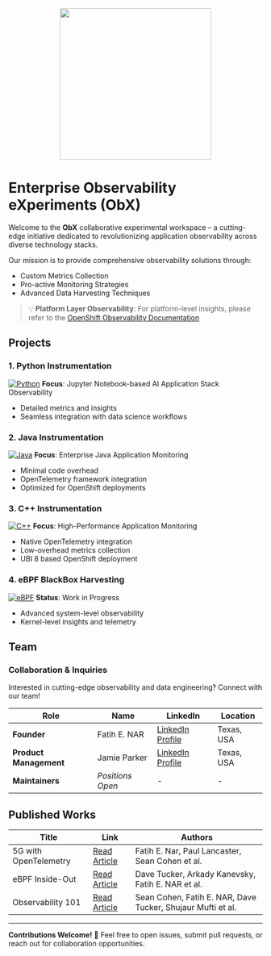 <div align="center">
    <img src="https://raw.githubusercontent.com/tme-osx/Telco-ObX/refs/heads/main/image/logo.png" width="300"/>
</div>

# Enterprise Observability eXperiments (ObX)
Welcome to the **ObX** collaborative experimental workspace – a cutting-edge initiative dedicated to revolutionizing application observability across diverse technology stacks.

Our mission is to provide comprehensive observability solutions through:
- Custom Metrics Collection
- Pro-active Monitoring Strategies
- Advanced Data Harvesting Techniques

> 💡 **Platform Layer Observability**: For platform-level insights, please refer to the [OpenShift Observability Documentation](https://docs.openshift.com/container-platform/4.17/observability/overview/index.html)

## Projects

### 1. Python Instrumentation
[![Python](https://img.shields.io/badge/Python-Instrumentation-blue?logo=python)](https://github.com/tme-osx/Telco-ObX/tree/main/python)
**Focus**: Jupyter Notebook-based AI Application Stack Observability
- Detailed metrics and insights
- Seamless integration with data science workflows

### 2. Java Instrumentation
[![Java](https://img.shields.io/badge/Java-Instrumentation-red?logo=java)](https://github.com/tme-osx/Telco-ObX/tree/main/java)
**Focus**: Enterprise Java Application Monitoring
- Minimal code overhead
- OpenTelemetry framework integration
- Optimized for OpenShift deployments

### 3. C++ Instrumentation
[![C++](https://img.shields.io/badge/C++-Instrumentation-purple?logo=cplusplus)](https://github.com/tme-osx/Telco-ObX/tree/main/cpp)
**Focus**: High-Performance Application Monitoring
- Native OpenTelemetry integration
- Low-overhead metrics collection
- UBI 8 based OpenShift deployment

### 4. eBPF BlackBox Harvesting
[![eBPF](https://img.shields.io/badge/eBPF-Work%20in%20Progress-green)](https://github.com/tme-osx/Telco-ObX)
**Status**: Work in Progress
- Advanced system-level observability
- Kernel-level insights and telemetry

## Team

### Collaboration & Inquiries
Interested in cutting-edge observability and data engineering? Connect with our team!

| **Role** | **Name** | **LinkedIn** | **Location** |
|----------|----------|--------------|--------------|
| **Founder** | Fatih E. NAR | [LinkedIn Profile](https://www.linkedin.com/in/fenar/) | Texas, USA |
| **Product Management** | Jamie Parker | [LinkedIn Profile](https://www.linkedin.com/in/jamiecprince/) | Texas, USA |
| **Maintainers** | *Positions Open* | - | - |

## Published Works
| Title | Link | Authors |
|-------|------|---------|
| 5G with OpenTelemetry | [Read Article](https://medium.com/open-5g-hypercore/5g-open-telemetry-otel-bccf100e753f) | Fatih E. Nar, Paul Lancaster, Sean Cohen et al. |
| eBPF Inside-Out | [Read Article](https://medium.com/open-5g-hypercore/episode-xvii-bkeeper-a23882feb75) | Dave Tucker, Arkady Kanevsky, Fatih E. NAR et al. |
| Observability 101 | [Read Article](https://medium.com/open-5g-hypercore/episode-xvi-the-eye-of-the-bee-holder-a8e81be2dfa2) | Sean Cohen, Fatih E. NAR, Dave Tucker, Shujaur Mufti et al. |

---
**Contributions Welcome!** 🤝 Feel free to open issues, submit pull requests, or reach out for collaboration opportunities.
